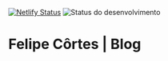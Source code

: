 [![Netlify Status](https://api.netlify.com/api/v1/badges/25736c6c-d380-4a67-ac58-9bc0db04006e/deploy-status)](https://app.netlify.com/sites/focused-colden-a4ce4a/deploys)
![Status do desenvolvimento](https://img.shields.io/badge/In%20Development-65%25-yellow)


# Felipe Côrtes | Blog
